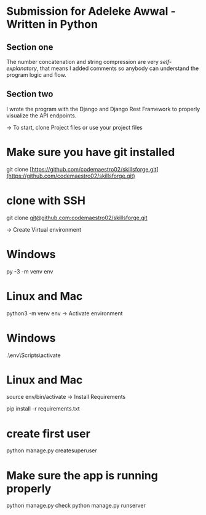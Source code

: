 # Submission for Adeleke Awwal - Written in Python
## Section one
The number concatenation and string compression are very *self-explanatory*, that means I added comments so anybody can understand the program logic and flow.

## Section two
I wrote the program with the Django and Django Rest Framework to properly visualize the API endpoints.

-> To start, clone Project files or use your project files

# Make sure you have git installed
git clone [https://github.com/codemaestro02/skillsforge.git](https://github.com/codemaestro02/skillsforge.git)
# clone with SSH
git clone [git@github.com:codemaestro02/skillsforge.git](git@github.com:codemaestro02/skillsforge.git)

-> Create Virtual environment

# Windows
py -3 -m venv env
# Linux and Mac
python3 -m venv env
-> Activate environment

# Windows
.\env\Scripts\activate
# Linux and Mac
source env/bin/activate
-> Install Requirements

pip install -r requirements.txt

# create first user
python manage.py createsuperuser

# Make sure the app is running properly
python manage.py check
python manage.py runserver
